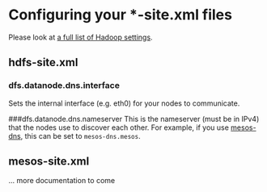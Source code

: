 Configuring your *-site.xml files
======================

Please look at [a full list of Hadoop settings](http://hadoop.apache.org/docs/r2.5.0/hadoop-project-dist/hadoop-hdfs/hdfs-default.xml).

hdfs-site.xml
--------------------------
### dfs.datanode.dns.interface
Sets the internal interface (e.g. eth0) for your nodes to communicate.

###dfs.datanode.dns.nameserver
This is the nameserver (must be in IPv4) that the nodes use to discover each other. For example, if you use [mesos-dns](https://github.com/mesosphere/mesos-dns), this can be set to `mesos-dns.mesos`.

mesos-site.xml
--------------------------

... more documentation to come